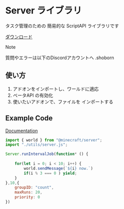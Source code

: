 # Server ライブラリ

タスク管理のための 簡易的な ScriptAPI ライブラリです

[ダウンロード](https://github.com/haya-to8810/Server/releases/download/minecraft/server.js)

> [!NOTE]
> 質問やエラーは以下のDiscordアカウントへ
> .shoborn

## 使い方
1. アドオンをインポートし、ワールドに適応
2. ベータAPI の有効化
3. 使いたいアドオンで、ファイルを インポートする

## Example Code

[Documentation](docs/server.md)

```javascript
import { world } from "@minecraft/server";
import "./utils/server.js";

Server.runIntervalJob(function* () {
    
    for(let i = 0; i < 10; i++) {
        world.sendMessage(`${i} now.`)
        if(i % 3 === 0 ) yield;
    }
},10,{ 
    groupID: "count",
    maxRuns: 20,
    priority: 0
})
```

